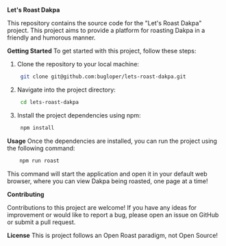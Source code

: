 **Let's Roast Dakpa**

This repository contains the source code for the "Let's Roast Dakpa" project. This project aims to provide a platform for roasting Dakpa in a friendly and humorous manner.

**Getting Started**
To get started with this project, follow these steps:

1. Clone the repository to your local machine:
   ```bash
    git clone git@github.com:bugloper/lets-roast-dakpa.git
   ```
2. Navigate into the project directory:
   ```bash
    cd lets-roast-dakpa
   ```
3. Install the project dependencies using npm:
   ```bash
    npm install
   ```

**Usage**
Once the dependencies are installed, you can run the project using the following command:

```bash
    npm run roast
```

This command will start the application and open it in your default web browser, where you can view Dakpa being roasted, one page at a time!

**Contributing**

Contributions to this project are welcome! If you have any ideas for improvement or would like to report a bug, please open an issue on GitHub or submit a pull request.

**License**
This is project follows an Open Roast paradigm, not Open Source!